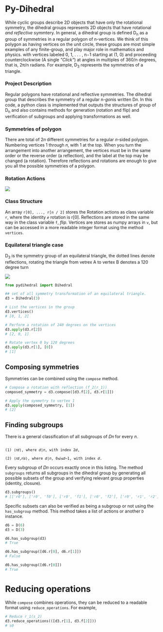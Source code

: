 # Py-Dihedral
While cyclic groups describe 2<em>D</em> objects that have only the rotational symmetry, the dihedral groups represents 2D objects that have rotational <em>and reflective</em> symmtery.
In general, a dihedral group is defined D<sub>n</sub> as a group of symmetries in a regular polygon of n-vertices. We think of this polygon as having vertices on the unit circle, these groups are most simple examples of any finite-group, and play major role in mathematics and physics.
with vertices labeled 0, 1, . . . , n−1 starting at (1, 0) and proceeding counterclockwise (A single <em>"Click"</em>)
at angles in multiples of 360/n degrees, that is, 2π/n radians. For example, D<sub>3</sub> represents the symmetries of a triangle.

### Project Description
Regular polygons have rotational and reflective symmetries. The dihedral group that describes the symmetry of a regular n-<em>gon</em>is written D𝑛.
In this code, a python class is implemented that outputs the structures of group of D<sub>n</sub> and also contains methods for generation (rotation and flip) and verification of subgroups and applying transformations as well.

### Symmetries of polygon
There are total of 2𝑛 different symmetries for a regular 𝑛-sided polygon.
Numbering vertices 1 through 𝑛, with 1 at the top. When you turn the arrangement into another arrangement, the vertices must be in the same order or the reverse order (a reflection), and the label at the top may be changed (a rotation). Therefore reflections and rotations are enough to give you all the possible symmetries of a polygon.

### Rotation Actions

<img src="https://upload.wikimedia.org/wikipedia/commons/b/b6/Dihedral4.png"/>

### Class Structure
An array `r[0], ..., r[n / 2]` stores the Rotation actions as class variable `r`, where the identity <em>`e`</em> rotation is r[0].
Reflections are stored in the same way in the class variable `f`, <em>flip</em>. Vertices are stores as numpy arrays in `v`, but can be accessed in a more readable integer format using the method `vertices`.


### Equilateral triangle case
D<sub>3</sub> is the symmetry group of an equilateral triangle, the dotted lines denote reflections, rotating the triangle from vetrex A to vertex B denotes a 120 degree turn

<img src="https://solitaryroad.com/c315/ole.gif"/>

```python
from pydihedral import Dihedral

## set of all symmetry transformation of an equilateral triangle.
d3 = Dihedral(3)

# List the vertices in the group
d3.vertices()
# [0, 1, 2]

# Perform a rotation of 240 degrees on the vertices
d3.apply(d3.r[2])
# [2, 0, 1]

# Rotate vertex 0 by 120 degrees
d3.apply(d3.r[1], [0])
# [1]
```

## Composing symmetries
Symmetries can be combined using the `compose` method.

```python
# Compose a rotation with reflection (f_2(r_1))
composed_symmetry = d3.compose([d3.f[2], d3.r[1]])

# Apply the symmetry to vertex 1
d3.apply(composed_symmetry, [1])
# [2]
```

## Finding subgroups
There is a general classification of all subgroups of 𝐷𝑛 for every 𝑛.

```Theorem: Every subgroup of 𝐷𝑛=⟨𝑟,𝑠⟩ is is either cyclic or dihedral, and a complete listing of the subgroups is as follows:

(1) ⟨𝑟𝑑⟩, where 𝑑∣𝑛, with index 2𝑑,

(2) ⟨𝑟𝑑,𝑟𝑖𝑠⟩, where 𝑑∣𝑛, 0≤𝑖≤𝑑−1, with index 𝑑.
```

Every subgroup of 𝐷𝑛 occurs exactly once in this listing.
The method `subgroups` returns all subgroups in the dihedral group by generating all possible subsets of the group and
verifying relevant group properties (identity, closure).

```python
d3.subgroups()
# [['r0'], ['r0', 'f0'], ['r0', 'f1'], ['r0', 'f2'], ['r0', 'r1', 'r2'], ['r0', 'r1', 'r2', 'f0', 'f1', 'f2']]
```

Specific subsets can also be verified as being a subgroup or not using the `has_subgroup` method. This method takes a list of actions or another `D` instance.

```python
d6 = D(6)
d3 = D(3)

d6.has_subgroup(d3)
# True

d6.has_subgroup([d6.r[0], d6.r[1]])
# False

d6.has_subgroup([d6.r[0]])
# True
```

# Reducing operations

While `compose` combines operations, they can be reduced to a readable format using `reduce_operations`. For example,

```python
# Reduce r_1(s_2)
d3.reduce_operations(([d3.r[1], d3.f[2]]))
# s0
```